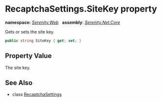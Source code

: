 # RecaptchaSettings.SiteKey property
**namespace:** *[Serenity.Web](../../README.md#serenity.web-namespace)*   **assembly**: *[Serenity.Net.Core](../../README.md)*

Gets or sets the site key.

```csharp
public string SiteKey { get; set; }
```

## Property Value

The site key.

## See Also

* class [RecaptchaSettings](../RecaptchaSettings.md)